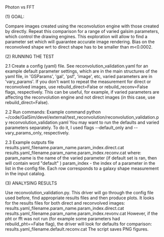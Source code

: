 Photon vs FFT

(1) GOAL:

Compare images created using the reconvolution engine with those created by directly. 
Repeat this comparison for a range of varied galsim parameters, which control the drawing engines.
This exploration will allow to find a parameter set which will guarantee accurate image rendering.
Bias on the reconvolved shape wrt to direct shape has to be smaller than m<0.0002.

(2) RUNNING THE TEST

2.1 Create a config (yaml) file. See reconvolution_validation.yaml for an example default parameter settings, which are in the main structures of the yaml file, in 'GSParams', 'gal', 'psf', 'image', etc, varied parameters are in 'vary_params'. If you don't want to repeat the measurement for direct or reconvolved images, use rebuild_direct=False or rebuild_reconv=False flags, respectively. This can be useful, for example, if varied parameters are affecting the reconvolution engine and not direct images (in this case, use rebuild_direct=False).

2.2 Run commands:
Example command 
python ~/code/GalSim/devel/external/test_reconvolution/reconvolution_validation.py reconvolution_validation.yaml 
You may want to run the defaults and varied parameters separately. 
To do it, I used flags --default_only and --vary_params_only, respectively.

2.3 Example outputs file 
results.yaml_filename.param_name.param_index.direct.cat 
results.yaml_filename.param_name.param_index.reconv.cat 
where:
param_name is the name of the varied parameter (if default set is ran, then will contain word "default" ) 
param_index - the index of a parameter in the list in the config file. 
Each row corresponds to a galaxy shape measurement in the input catalog.

(3) ANALYSING RESULTS

Use reconvolution_validation.py. This driver will go through the config file used before, find appropriate results files and then produce plots. It looks for the results files for both direct and reconvolved images: 
results.yaml_filename.param_name.param_index.direct.cat 
results.yaml_filename.param_name.param_index.revonv.cat 
However, if the pht or fft was not run (for example some parameters had rebuild_pht==False flag), the driver will look for defaults for comparison: 
results.yaml_filename.default.reconv.cat 
The script saves PNG figures.
